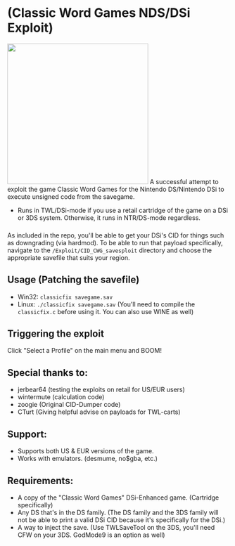 # (Classic Word Games NDS/DSi Exploit)
<img src="https://cdn.discordapp.com/attachments/368785644173918210/401850045642833921/JPEG_20180113_162731.jpg" width="320">
A successful attempt to exploit the game Classic Word Games for the Nintendo DS/Nintendo DSi to execute unsigned code from the savegame.

* Runs in TWL/DSi-mode if you use a retail cartridge of the game on a DSi or 3DS system. Otherwise, it runs in NTR/DS-mode regardless.
###
As included in the repo, you'll be able to get your DSi's CID for things such as downgrading (via hardmod). To be able to run that payload specifically, navigate to the `/Exploit/CID_CWG_savesploit` directory and choose the appropriate savefile that suits your region.
###
## Usage (Patching the savefile)
* Win32: `classicfix savegame.sav`
* Linux: `./classicfix savegame.sav` (You'll need to compile the `classicfix.c` before using it. You can also use WINE as well)
###
## Triggering the exploit
Click "Select a Profile" on the main menu and BOOM!
###
## Special thanks to:
* jerbear64 (testing the exploits on retail for US/EUR users)
* wintermute (calculation code)
* zoogie (Original CID-Dumper code)
* CTurt (Giving helpful advise on payloads for TWL-carts)
###
## Support:
* Supports both US & EUR versions of the game.
* Works with emulators. (desmume, no$gba, etc.)

###
## Requirements:
* A copy of the "Classic Word Games" DSi-Enhanced game. (Cartridge specifically)
* Any DS that's in the DS family. (The DS family and the 3DS family will not be able to print a valid DSi CID because it's specifically for the DSi.)
* A way to inject the save. (Use TWLSaveTool on the 3DS, you'll need CFW on your 3DS. GodMode9 is an option as well)
